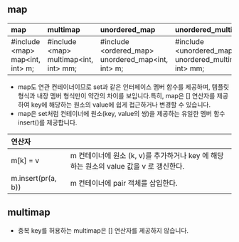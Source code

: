 ## map

| map | multimap| unordered_map | unordered_multimap |
|:----------|:----------|:----------|:----------|
|#include \<map> </br> map\<int, int> m; | #include \<map> </br> multimap\<int, int> mm; | #include \<ordered_map> </br> unordered_map\<int, int> m; | #include \<unordered_map> </br> unordered_multimap\<int, int> mm; |

* map도 연관 컨테이너이므로 set과 같은 인터페이스 멤버 함수를 제공하며, 템플릿 형식과 내장 멤버 형식만이 약간의 차이를 보입니다.특히, map은 \[] 연산자를 제공하여 key에 해당하는 원소의 value에 쉽게 접근하거나 변경할 수 있습니다.
* map은 set처럼 컨테이너에 원소(key, value의 쌍)을 제공하는 유일한 멤버 함수 insert()를 제공합니다. 

| 연산자 ||
|:---------|:----------|
| m\[k] = v | m 컨테이너에 원소 (k, v)를 추가하거나 key 에 해당하는 원소의 value 값을 v 로 갱신한다. |
| m.insert(pr(a, b)) | m 컨테이너에 pair 객체를 삽입한다. |


## multimap
* 중복 key를 허용하는 multimap은 \[] 연산자를 제공하지 않습니다.   
